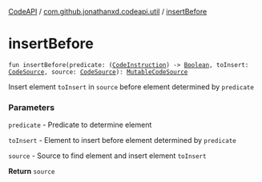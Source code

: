 [CodeAPI](../index.md) / [com.github.jonathanxd.codeapi.util](index.md) / [insertBefore](.)

# insertBefore

`fun insertBefore(predicate: (`[`CodeInstruction`](../com.github.jonathanxd.codeapi/-code-instruction.md)`) -> `[`Boolean`](https://kotlinlang.org/api/latest/jvm/stdlib/kotlin/-boolean/index.html)`, toInsert: `[`CodeSource`](../com.github.jonathanxd.codeapi/-code-source/index.md)`, source: `[`CodeSource`](../com.github.jonathanxd.codeapi/-code-source/index.md)`): `[`MutableCodeSource`](../com.github.jonathanxd.codeapi/-mutable-code-source/index.md)

Insert element `toInsert` in `source` before element determined by `predicate`

### Parameters

`predicate` - Predicate to determine element

`toInsert` - Element to insert before element determined by `predicate`

`source` - Source to find element and insert element `toInsert`

**Return**
`source`


